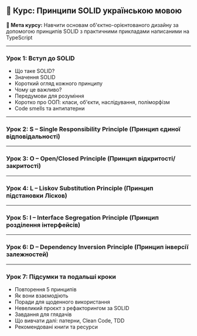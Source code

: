 ## 📘 **Курс: Принципи SOLID українською мовою**

**🎯 Мета курсу:**
Навчити основам об'єктно-орієнтованого дизайну за допомогою принципів SOLID з практичними прикладами написаними на TypeScript

---

### **Урок 1: Вступ до SOLID**

- Що таке SOLID?
- Значення SOLID
- Короткий огляд кожного принципу
- Чому це важливо?
- Передумови для розуміння
- Коротко про ООП: класи, об'єкти, наслідування, поліморфізм
- Code smells та антипатерни

---

### **Урок 2: S – Single Responsibility Principle (Принцип єдиної відповідальності)**

---

### **Урок 3: O – Open/Closed Principle (Принцип відкритості/закритості)**

---

### **Урок 4: L – Liskov Substitution Principle (Принцип підстановки Лісков)**

---

### **Урок 5: I – Interface Segregation Principle (Принцип розділення інтерфейсів)**

---

### **Урок 6: D – Dependency Inversion Principle (Принцип інверсії залежностей)**

---

### **Урок 7: Підсумки та подальші кроки**

- Повторення 5 принципів
- Як вони взаємодіють
- Поради для щоденного використання
- Невеликий проєкт з рефакторингом за SOLID
- Завдання для глядачів
- Що вивчати далі: патерни, Clean Code, TDD
- Рекомендовані книги та ресурси
